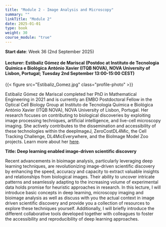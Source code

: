 ```yaml
---
title: "Module 2 - Image Analysis and Microscopy"
summary: ""
linkTitle: "Module 2"
date: 2025-01-01
type: book
weight: 30
course_module: "true"
---
```


**Start date**: Week 36 (2nd September 2025)

#### Lecturer: Estibaliz Gómez de Mariscal (Postdoc at Instituto de Tecnologia Química e Biológica António Xavier (ITQB NOVA), NOVA University of Lisbon, Portugal; Tuesday 2nd September 13:00-15:00 CEST)

{{< figure src="Estibaliz_Gomez.jpg" class="profile-photo" >}}

Estibaliz Gómez de Mariscal completed her PhD in Mathematical Engineering in 2021 and is currently an EMBO Postdoctoral Fellow in the Optical Cell Biology Group at Instituto de Tecnologia Química e Biológica António Xavier (ITQB NOVA), NOVA University of Lisbon, Portugal. Her research focuses on contributing to biological discoveries by exploiting image processing techniques, artificial intelligence, and live-cell microscopy imaging. She actively contributes to the dissemination and accessibility of these technologies within the deepImageJ, ZeroCostDL4Mic, the Cell Tracking Challenge, DL4MicEverywhere, and the BioImage Model Zoo projects. Learn more about her [here](https://henriqueslab.org/pages/egdmariscal).

**Title: Deep learning enabled image-driven scientific discovery**

Recent advancements in bioimage analysis, particularly leveraging deep learning techniques, are revolutionizing image-driven scientific discovery by enhancing the speed, accuracy and capacity to extract valuable insights and relationships from biological images. Their ability to uncover intricate patterns and seamlessly adapting to the increasing volume of experimental data holds promise for heuristic approaches in research. In this lecture, I will introduce basic concepts in deep learning, microscopy imaging and bioimage analysis as well as discuss with you the actual context in image driven scientific discovery and provide you a collection of resources to explore these techniques yourself. Additionally, I will briefly introduce the different collaborative tools developed together with colleagues to foster the accessibility and reproducibility of deep learning approaches.
